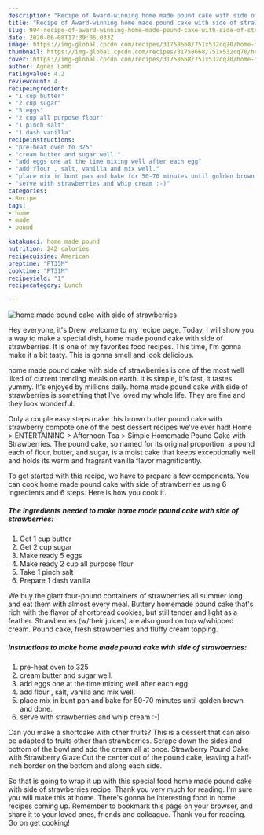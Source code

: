 ```yaml
---
description: "Recipe of Award-winning home made pound cake with side of strawberries"
title: "Recipe of Award-winning home made pound cake with side of strawberries"
slug: 994-recipe-of-award-winning-home-made-pound-cake-with-side-of-strawberries
date: 2020-06-08T17:39:06.033Z
image: https://img-global.cpcdn.com/recipes/31758668/751x532cq70/home-made-pound-cake-with-side-of-strawberries-recipe-main-photo.jpg
thumbnail: https://img-global.cpcdn.com/recipes/31758668/751x532cq70/home-made-pound-cake-with-side-of-strawberries-recipe-main-photo.jpg
cover: https://img-global.cpcdn.com/recipes/31758668/751x532cq70/home-made-pound-cake-with-side-of-strawberries-recipe-main-photo.jpg
author: Agnes Lamb
ratingvalue: 4.2
reviewcount: 4
recipeingredient:
- "1 cup butter"
- "2 cup sugar"
- "5 eggs"
- "2 cup all purpose flour"
- "1 pinch salt"
- "1 dash vanilla"
recipeinstructions:
- "pre-heat oven to 325"
- "cream butter and sugar well."
- "add eggs one at the time mixing well after each egg"
- "add flour , salt, vanilla and mix well."
- "place mix in bunt pan and bake for 50-70 minutes until golden brown and done."
- "serve with strawberries and whip cream :-)"
categories:
- Recipe
tags:
- home
- made
- pound

katakunci: home made pound 
nutrition: 242 calories
recipecuisine: American
preptime: "PT35M"
cooktime: "PT31M"
recipeyield: "1"
recipecategory: Lunch

---
```



![home made pound cake with side of strawberries](https://img-global.cpcdn.com/recipes/31758668/751x532cq70/home-made-pound-cake-with-side-of-strawberries-recipe-main-photo.jpg)

Hey everyone, it's Drew, welcome to my recipe page. Today, I will show you a way to make a special dish, home made pound cake with side of strawberries. It is one of my favorites food recipes. This time, I'm gonna make it a bit tasty. This is gonna smell and look delicious.

home made pound cake with side of strawberries is one of the most well liked of current trending meals on earth. It is simple, it's fast, it tastes yummy. It's enjoyed by millions daily. home made pound cake with side of strawberries is something that I've loved my whole life. They are fine and they look wonderful.

Only a couple easy steps make this brown butter pound cake with strawberry compote one of the best dessert recipes we&#39;ve ever had! Home &gt; ENTERTAINING &gt; Afternoon Tea &gt; Simple Homemade Pound Cake with Strawberries. The pound cake, so named for its original proportion: a pound each of flour, butter, and sugar, is a moist cake that keeps exceptionally well and holds its warm and fragrant vanilla flavor magnificently.


To get started with this recipe, we have to prepare a few components. You can cook home made pound cake with side of strawberries using 6 ingredients and 6 steps. Here is how you cook it.

<!--inarticleads1-->

##### The ingredients needed to make home made pound cake with side of strawberries:

1. Get 1 cup butter
1. Get 2 cup sugar
1. Make ready 5 eggs
1. Make ready 2 cup all purpose flour
1. Take 1 pinch salt
1. Prepare 1 dash vanilla


We buy the giant four-pound containers of strawberries all summer long and eat them with almost every meal. Buttery homemade pound cake that&#39;s rich with the flavor of shortbread cookies, but still tender and light as a feather. Strawberries (w/their juices) are also good on top w/whipped cream. Pound cake, fresh strawberries and fluffy cream topping. 

<!--inarticleads2-->

##### Instructions to make home made pound cake with side of strawberries:

1. pre-heat oven to 325
1. cream butter and sugar well.
1. add eggs one at the time mixing well after each egg
1. add flour , salt, vanilla and mix well.
1. place mix in bunt pan and bake for 50-70 minutes until golden brown and done.
1. serve with strawberries and whip cream :-)


Can you make a shortcake with other fruits? This is a dessert that can also be adapted to fruits other than strawberries. Scrape down the sides and bottom of the bowl and add the cream all at once. Strawberry Pound Cake with Strawberry Glaze Cut the center out of the pound cake, leaving a half-inch border on the bottom and along each side. 

So that is going to wrap it up with this special food home made pound cake with side of strawberries recipe. Thank you very much for reading. I'm sure you will make this at home. There's gonna be interesting food in home recipes coming up. Remember to bookmark this page on your browser, and share it to your loved ones, friends and colleague. Thank you for reading. Go on get cooking!
